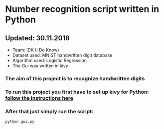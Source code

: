 # Number recognition script written in Python
## Updated: 30.11.2018
- Team: IDK (I Do Know)
- Dataset used: MNIST handwritten digit database
- Algorithm used: Logistic Regression
- The Gui was written in kivy
### The aim of this project is to recognize handwritten digits
### To run this project you first have to set up kivy for Python: [follow the instructions here](https://kivy.org/doc/stable/installation/installation-windows.html)
### After that just simply run the script: 
```
python gui.py
```